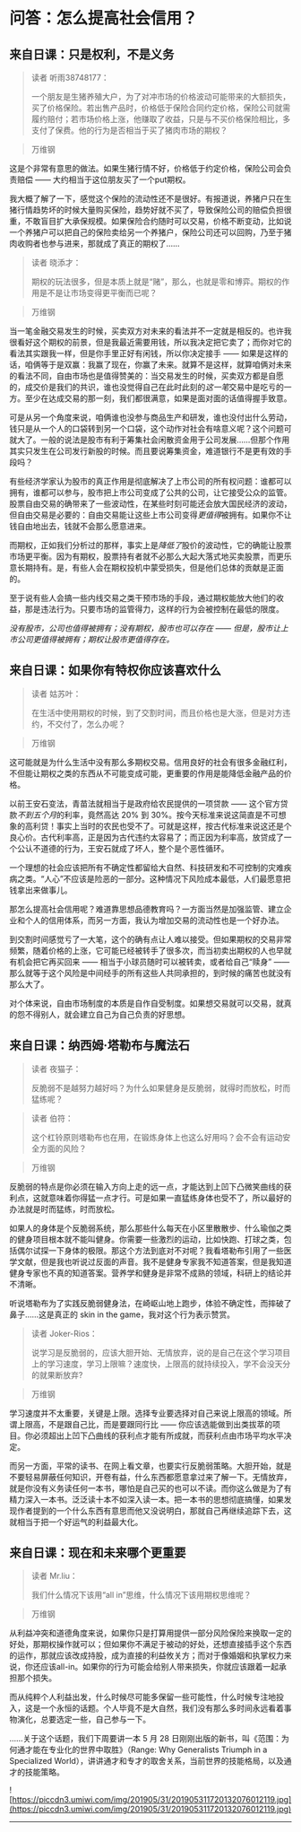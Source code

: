 # 问答：怎么提高社会信用？

## 来自日课：只是权利，不是义务

> 读者 听雨38748177：
> 
> 一个朋友是生猪养殖大户，为了对冲市场的价格波动可能带来的大额损失，买了价格保险。若出售产品时，价格低于保险合同约定价格，保险公司就需履约赔付；若市场价格上涨，他赚取了收益，只是与不买价格保险相比，多支付了保费。他的行为是否相当于买了猪肉市场的期权？

> 万维钢

这是个非常有意思的做法。如果生猪行情不好，价格低于约定价格，保险公司会负责赔偿 —— 大约相当于这位朋友买了一个put期权。

我大概了解了一下，感觉这个保险的流动性还不是很好。有报道说，养猪户只在生猪行情趋势坏的时候大量购买保险，趋势好就不买了，导致保险公司的赔偿负担很重，不敢盲目扩大承保规模。如果保险合约随时可以交易，价格不断变动，比如说一个养猪户可以把自己的保险卖给另一个养猪户，保险公司还可以回购，乃至于猪肉收购者也参与进来，那就成了真正的期权了……

> 读者 晓添才：
> 
> 期权的玩法很多，但是本质上就是“赌”，那么，也就是零和博弈。期权的作用是不是让市场变得更平衡而已呢？

> 万维钢

当一笔金融交易发生的时候，买卖双方对未来的看法并不一定就是相反的。也许我很看好这个期权的前景，但是我最近需要用钱，所以我决定把它卖了；而你对它的看法其实跟我一样，但是你手里正好有闲钱，所以你决定接手 —— 如果是这样的话，咱俩等于是双赢：我赢了现在，你赢了未来。就算不是这样，就算咱俩对未来的看法不同，自由市场也是值得赞美的：当交易发生的时候，买卖双方都是自愿的，成交价是我们的共识，谁也没觉得自己在此时此刻的*这一笔*交易中是吃亏的一方。至少在达成交易的那一刻，我们都很满意，如果是面对面的话值得握手致意。

可是从另一个角度来说，咱俩谁也没参与商品生产和研发，谁也没付出什么劳动，钱只是从一个人的口袋转到另一个口袋，这个动作对社会有啥意义呢？这个问题可就大了。一般的说法是股市有利于筹集社会闲散资金用于公司发展……但那个作用其实只发生在公司发行新股的时候。而且要说筹集资金，难道银行不是更有效的手段吗？

有些经济学家认为股市的真正作用是彻底解决了上市公司的所有权问题：谁都可以拥有，谁都可以参与，股市把上市公司变成了公共的公司，让它接受公众的监管。股票自由交易的确带来了一些波动性，在某些时刻可能还会放大国民经济的波动，但自由交易是必要的：自由交易能让这些上市公司变得*更值得*被拥有。如果你不让钱自由地出去，钱就不会那么愿意进来。

而期权，正如我们分析过的那样，事实上是*降低了*股价的波动性，它的确能让股票市场更平衡。因为有期权，股票持有者就不必那么大起大落式地买卖股票，而更乐意长期持有。是，有些人会在期权投机中蒙受损失，但是他们总体的贡献是正面的。

至于说有些人会搞一些内线交易之类干预市场的手段，通过期权能放大他们的收益，那是违法行为。只要市场的监管得力，这样的行为会被控制在最低的限度。

 *没有股市，公司也值得被拥有；没有期权，股市也可以存在 —— 但是，股市让上市公司更值得被拥有；期权让股市更值得存在。*

## 来自日课：如果你有特权你应该喜欢什么

> 读者 姑苏叶：
> 
> 在生活中使用期权的时候，到了交割时间，而且价格也是大涨，但是对方违约，不交付了，怎么办呢？

> 万维钢

这可能就是为什么生活中没有那么多期权交易。信用良好的社会有很多金融红利，不但能让期权之类的东西从不可能变成可能，更重要的作用是能降低金融产品的价格。

以前王安石变法，青苗法就相当于是政府给农民提供的一项贷款 —— 这个官方贷款*不到五个月*的利率，竟然高达 20% 到 30%。按今天标准来说这简直是不可想象的高利贷！事实上当时的农民也受不了。可就是这样，按古代标准来说这还是个良心价。古代利率高，正是因为古代违约太容易了；而正因为利率高，放贷成了一个公认不道德的行为，王安石就成了坏人，整个是个恶性循环。

一个理想的社会应该把所有不确定性都留给大自然、科技研发和不可控制的灾难疾病之类。“人心”不应该是险恶的一部分。这种情况下风险成本最低，人们最愿意把钱拿出来做事儿。

那怎么提高社会信用呢？难道靠思想品德教育吗？一方面当然是加强监管、建立企业和个人的信用体系，而另一方面，我认为增加交易的流动性也是一个好办法。

到交割时间感觉亏了一大笔，这个的确有点让人难以接受。但如果期权的交易非常频繁，随着价格的上涨，它可能已经被转手了很多次，而当初卖出期权的人也早就有机会把它再买回来 —— 相当于小球员随时可以被转卖，或者给自己“赎身” —— 那么就等于这个风险是中间经手的所有这些人共同承担的，到时候的痛苦也就没有那么大了。

对个体来说，自由市场制度的本质是自作自受制度。如果想交易就可以交易，就真的怨不得别人，就会建立自己为自己负责的好思想。

## 来自日课：纳西姆·塔勒布与魔法石

> 读者 夜猫子：
> 
> 反脆弱不是越努力越好吗？为什么如果健身是反脆弱，就得时而放松，时而猛练呢？

> 读者 伯符：
> 
> 这个杠铃原则塔勒布也在用，在锻炼身体上也这么好用吗？会不会有运动安全方面的风险？

> 万维钢

反脆弱的特点是你必须在输入方向上走的远一点，才能达到上凹下凸微笑曲线的获利点，这就意味着你得猛一点才行。可是如果一直猛练身体也受不了，所以最好的办法就是时而猛练，时而放松。

如果人的身体是个反脆弱系统，那么那些什么每天在小区里散散步、什么瑜伽之类的健身项目根本就不能叫健身。你需要一些激烈的运动，比如快跑、打球之类，包括偶尔试探一下身体的极限。那这个方法到底对不对呢？我看塔勒布引用了一些医学文献，但是我也听说过反面的声音。我不是健身专家我不知道答案，但是我知道健身专家也不真的知道答案。营养学和健身是非常不成熟的领域，科研上的结论并不清晰。

听说塔勒布为了实践反脆弱健身法，在崎岖山地上跑步，体验不确定性，而摔破了鼻子……这是真正的 skin in the game，我对这个行为表示赞赏。

> 读者 Joker-Rios：
> 
> 说学习是反脆弱的，应该大胆开始、无情放弃，说的是自己在这个学习项目上的学习速度，学习上限嘛？速度快，上限高的就持续投入，学不会没天分的就果断放弃?

> 万维钢

学习速度并不太重要，关键是上限。选择专业要选择对自己来说上限高的领域。所谓上限高，不是跟自己比，而是要跟同行比 —— 你应该选能做到出类拔萃的项目。你必须超出上凹下凸曲线的获利点才能有所成就，而获利点由市场平均水平决定。

而另一方面，平常的读书、在网上看文章，也要实行反脆弱策略。大胆开始，就是不要轻易屏蔽任何知识，开卷有益，什么东西都愿意拿过来了解一下。无情放弃，就是你没有义务读任何一本书，哪怕是自己买的也可以不读。而你这么做是为了有精力深入一本书。泛泛读十本不如深入读一本。把一本书的思想彻底搞懂，如果发现作者提到的一个什么东西有意思而他又没说明白，那就自己再继续追踪下去，这就相当于把一个好运气的利益最大化。

## 来自日课：现在和未来哪个更重要

> 读者 Mr.liu：
> 
> 我们什么情况下该用“all in”思维，什么情况下该用期权思维呢？

> 万维钢

从利益冲突和道德角度来说，如果你只是打算用提供一部分风险保险来换取一定的好处，那期权操作就可以；但如果你不满足于被动的好处，还想直接插手这个东西的运作，那就应该改成持股，成为直接的利益攸关方；而对于像婚姻和执掌权力来说，你还应该all-in。如果你的行为可能会给别人带来损失，你就应该跟着一起承担那个损失。

而从纯粹个人利益出发，什么时候尽可能多保留一些可能性，什么时候专注地投入，这是一个永恒的话题。个人毕竟不是大自然，我们没有那么多时间永远看着事物演化，总要选定一些，自己参与一下。

……关于这个话题，我们下周要讲一本 5 月 28 日刚刚出版的新书，叫《范围：为何通才能在专业化的世界中取胜》（Range: Why Generalists Triumph in a Specialized World），讲讲通才和专才的取舍关系，当前世界的技能格局，以及通才的技能策略。

![https://piccdn3.umiwi.com/img/201905/31/201905311720132076012119.jpg](https://piccdn3.umiwi.com/img/201905/31/201905311720132076012119.jpg)

---
